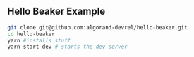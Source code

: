 Hello Beaker Example
--------------------


```sh
git clone git@github.com:algorand-devrel/hello-beaker.git
cd hello-beaker
yarn #installs stuff
yarn start dev # starts the dev server
```